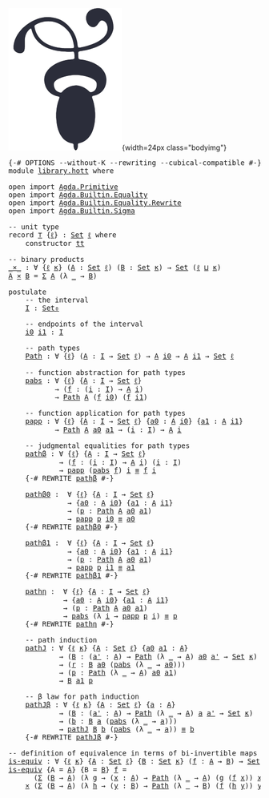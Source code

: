 <nav class="contents">

![](img/decotwo2.png){width=24px class="bodyimg"}

</nav> 

<pre class="Agda"><a id="93" class="Symbol">{-#</a> <a id="97" class="Keyword">OPTIONS</a> <a id="105" class="Pragma">--without-K</a> <a id="117" class="Pragma">--rewriting</a> <a id="129" class="Pragma">--cubical-compatible</a> <a id="150" class="Symbol">#-}</a>
<a id="154" class="Keyword">module</a> <a id="161" href="library/hott.html" class="Module">library.hott</a> <a id="174" class="Keyword">where</a>

<a id="181" class="Keyword">open</a> <a id="186" class="Keyword">import</a> <a id="193" href="Agda.Primitive.html" class="Module">Agda.Primitive</a>
<a id="208" class="Keyword">open</a> <a id="213" class="Keyword">import</a> <a id="220" href="Agda.Builtin.Equality.html" class="Module">Agda.Builtin.Equality</a>
<a id="242" class="Keyword">open</a> <a id="247" class="Keyword">import</a> <a id="254" href="Agda.Builtin.Equality.Rewrite.html" class="Module">Agda.Builtin.Equality.Rewrite</a>
<a id="284" class="Keyword">open</a> <a id="289" class="Keyword">import</a> <a id="296" href="Agda.Builtin.Sigma.html" class="Module">Agda.Builtin.Sigma</a>

<a id="316" class="Comment">-- unit type</a>
<a id="329" class="Keyword">record</a> <a id="⊤"></a><a id="336" href="library/hott.html#336" class="Record">⊤</a> <a id="338" class="Symbol">{</a><a id="339" href="library/hott.html#339" class="Bound">ℓ</a><a id="340" class="Symbol">}</a> <a id="342" class="Symbol">:</a> <a id="344" href="Agda.Primitive.html#388" class="Primitive">Set</a> <a id="348" href="library/hott.html#339" class="Bound">ℓ</a> <a id="350" class="Keyword">where</a>
    <a id="360" class="Keyword">constructor</a> <a id="tt"></a><a id="372" href="library/hott.html#372" class="InductiveConstructor">tt</a>

<a id="376" class="Comment">-- binary products</a>
<a id="_×_"></a><a id="395" href="library/hott.html#395" class="Function Operator">_×_</a> <a id="399" class="Symbol">:</a> <a id="401" class="Symbol">∀</a> <a id="403" class="Symbol">{</a><a id="404" href="library/hott.html#404" class="Bound">ℓ</a> <a id="406" href="library/hott.html#406" class="Bound">κ</a><a id="407" class="Symbol">}</a> <a id="409" class="Symbol">(</a><a id="410" href="library/hott.html#410" class="Bound">A</a> <a id="412" class="Symbol">:</a> <a id="414" href="Agda.Primitive.html#388" class="Primitive">Set</a> <a id="418" href="library/hott.html#404" class="Bound">ℓ</a><a id="419" class="Symbol">)</a> <a id="421" class="Symbol">(</a><a id="422" href="library/hott.html#422" class="Bound">B</a> <a id="424" class="Symbol">:</a> <a id="426" href="Agda.Primitive.html#388" class="Primitive">Set</a> <a id="430" href="library/hott.html#406" class="Bound">κ</a><a id="431" class="Symbol">)</a> <a id="433" class="Symbol">→</a> <a id="435" href="Agda.Primitive.html#388" class="Primitive">Set</a> <a id="439" class="Symbol">(</a><a id="440" href="library/hott.html#404" class="Bound">ℓ</a> <a id="442" href="Agda.Primitive.html#961" class="Primitive Operator">⊔</a> <a id="444" href="library/hott.html#406" class="Bound">κ</a><a id="445" class="Symbol">)</a>
<a id="447" href="library/hott.html#447" class="Bound">A</a> <a id="449" href="library/hott.html#395" class="Function Operator">×</a> <a id="451" href="library/hott.html#451" class="Bound">B</a> <a id="453" class="Symbol">=</a> <a id="455" href="Agda.Builtin.Sigma.html#165" class="Record">Σ</a> <a id="457" href="library/hott.html#447" class="Bound">A</a> <a id="459" class="Symbol">(λ</a> <a id="462" href="library/hott.html#462" class="Bound">_</a> <a id="464" class="Symbol">→</a> <a id="466" href="library/hott.html#451" class="Bound">B</a><a id="467" class="Symbol">)</a>

<a id="470" class="Keyword">postulate</a>
    <a id="484" class="Comment">-- the interval</a>
    <a id="I"></a><a id="504" href="library/hott.html#504" class="Postulate">I</a> <a id="506" class="Symbol">:</a> <a id="508" href="Agda.Primitive.html#388" class="Primitive">Set₀</a>

    <a id="518" class="Comment">-- endpoints of the interval</a>
    <a id="i0"></a><a id="551" href="library/hott.html#551" class="Postulate">i0</a> <a id="i1"></a><a id="554" href="library/hott.html#554" class="Postulate">i1</a> <a id="557" class="Symbol">:</a> <a id="559" href="library/hott.html#504" class="Postulate">I</a>

    <a id="566" class="Comment">-- path types</a>
    <a id="Path"></a><a id="584" href="library/hott.html#584" class="Postulate">Path</a> <a id="589" class="Symbol">:</a> <a id="591" class="Symbol">∀</a> <a id="593" class="Symbol">{</a><a id="594" href="library/hott.html#594" class="Bound">ℓ</a><a id="595" class="Symbol">}</a> <a id="597" class="Symbol">(</a><a id="598" href="library/hott.html#598" class="Bound">A</a> <a id="600" class="Symbol">:</a> <a id="602" href="library/hott.html#504" class="Postulate">I</a> <a id="604" class="Symbol">→</a> <a id="606" href="Agda.Primitive.html#388" class="Primitive">Set</a> <a id="610" href="library/hott.html#594" class="Bound">ℓ</a><a id="611" class="Symbol">)</a> <a id="613" class="Symbol">→</a> <a id="615" href="library/hott.html#598" class="Bound">A</a> <a id="617" href="library/hott.html#551" class="Postulate">i0</a> <a id="620" class="Symbol">→</a> <a id="622" href="library/hott.html#598" class="Bound">A</a> <a id="624" href="library/hott.html#554" class="Postulate">i1</a> <a id="627" class="Symbol">→</a> <a id="629" href="Agda.Primitive.html#388" class="Primitive">Set</a> <a id="633" href="library/hott.html#594" class="Bound">ℓ</a>

    <a id="640" class="Comment">-- function abstraction for path types</a>
    <a id="pabs"></a><a id="683" href="library/hott.html#683" class="Postulate">pabs</a> <a id="688" class="Symbol">:</a> <a id="690" class="Symbol">∀</a> <a id="692" class="Symbol">{</a><a id="693" href="library/hott.html#693" class="Bound">ℓ</a><a id="694" class="Symbol">}</a> <a id="696" class="Symbol">{</a><a id="697" href="library/hott.html#697" class="Bound">A</a> <a id="699" class="Symbol">:</a> <a id="701" href="library/hott.html#504" class="Postulate">I</a> <a id="703" class="Symbol">→</a> <a id="705" href="Agda.Primitive.html#388" class="Primitive">Set</a> <a id="709" href="library/hott.html#693" class="Bound">ℓ</a><a id="710" class="Symbol">}</a>
           <a id="723" class="Symbol">→</a> <a id="725" class="Symbol">(</a><a id="726" href="library/hott.html#726" class="Bound">f</a> <a id="728" class="Symbol">:</a> <a id="730" class="Symbol">(</a><a id="731" href="library/hott.html#731" class="Bound">i</a> <a id="733" class="Symbol">:</a> <a id="735" href="library/hott.html#504" class="Postulate">I</a><a id="736" class="Symbol">)</a> <a id="738" class="Symbol">→</a> <a id="740" href="library/hott.html#697" class="Bound">A</a> <a id="742" href="library/hott.html#731" class="Bound">i</a><a id="743" class="Symbol">)</a>
           <a id="756" class="Symbol">→</a> <a id="758" href="library/hott.html#584" class="Postulate">Path</a> <a id="763" href="library/hott.html#697" class="Bound">A</a> <a id="765" class="Symbol">(</a><a id="766" href="library/hott.html#726" class="Bound">f</a> <a id="768" href="library/hott.html#551" class="Postulate">i0</a><a id="770" class="Symbol">)</a> <a id="772" class="Symbol">(</a><a id="773" href="library/hott.html#726" class="Bound">f</a> <a id="775" href="library/hott.html#554" class="Postulate">i1</a><a id="777" class="Symbol">)</a>
    
    <a id="788" class="Comment">-- function application for path types</a>
    <a id="papp"></a><a id="831" href="library/hott.html#831" class="Postulate">papp</a> <a id="836" class="Symbol">:</a> <a id="838" class="Symbol">∀</a> <a id="840" class="Symbol">{</a><a id="841" href="library/hott.html#841" class="Bound">ℓ</a><a id="842" class="Symbol">}</a> <a id="844" class="Symbol">{</a><a id="845" href="library/hott.html#845" class="Bound">A</a> <a id="847" class="Symbol">:</a> <a id="849" href="library/hott.html#504" class="Postulate">I</a> <a id="851" class="Symbol">→</a> <a id="853" href="Agda.Primitive.html#388" class="Primitive">Set</a> <a id="857" href="library/hott.html#841" class="Bound">ℓ</a><a id="858" class="Symbol">}</a> <a id="860" class="Symbol">{</a><a id="861" href="library/hott.html#861" class="Bound">a0</a> <a id="864" class="Symbol">:</a> <a id="866" href="library/hott.html#845" class="Bound">A</a> <a id="868" href="library/hott.html#551" class="Postulate">i0</a><a id="870" class="Symbol">}</a> <a id="872" class="Symbol">{</a><a id="873" href="library/hott.html#873" class="Bound">a1</a> <a id="876" class="Symbol">:</a> <a id="878" href="library/hott.html#845" class="Bound">A</a> <a id="880" href="library/hott.html#554" class="Postulate">i1</a><a id="882" class="Symbol">}</a>
           <a id="895" class="Symbol">→</a> <a id="897" href="library/hott.html#584" class="Postulate">Path</a> <a id="902" href="library/hott.html#845" class="Bound">A</a> <a id="904" href="library/hott.html#861" class="Bound">a0</a> <a id="907" href="library/hott.html#873" class="Bound">a1</a> <a id="910" class="Symbol">→</a> <a id="912" class="Symbol">(</a><a id="913" href="library/hott.html#913" class="Bound">i</a> <a id="915" class="Symbol">:</a> <a id="917" href="library/hott.html#504" class="Postulate">I</a><a id="918" class="Symbol">)</a> <a id="920" class="Symbol">→</a> <a id="922" href="library/hott.html#845" class="Bound">A</a> <a id="924" href="library/hott.html#913" class="Bound">i</a>
    
    <a id="935" class="Comment">-- judgmental equalities for path types</a>
    <a id="pathβ"></a><a id="979" href="library/hott.html#979" class="Postulate">pathβ</a> <a id="985" class="Symbol">:</a> <a id="987" class="Symbol">∀</a> <a id="989" class="Symbol">{</a><a id="990" href="library/hott.html#990" class="Bound">ℓ</a><a id="991" class="Symbol">}</a> <a id="993" class="Symbol">{</a><a id="994" href="library/hott.html#994" class="Bound">A</a> <a id="996" class="Symbol">:</a> <a id="998" href="library/hott.html#504" class="Postulate">I</a> <a id="1000" class="Symbol">→</a> <a id="1002" href="Agda.Primitive.html#388" class="Primitive">Set</a> <a id="1006" href="library/hott.html#990" class="Bound">ℓ</a><a id="1007" class="Symbol">}</a>
            <a id="1021" class="Symbol">→</a> <a id="1023" class="Symbol">(</a><a id="1024" href="library/hott.html#1024" class="Bound">f</a> <a id="1026" class="Symbol">:</a> <a id="1028" class="Symbol">(</a><a id="1029" href="library/hott.html#1029" class="Bound">i</a> <a id="1031" class="Symbol">:</a> <a id="1033" href="library/hott.html#504" class="Postulate">I</a><a id="1034" class="Symbol">)</a> <a id="1036" class="Symbol">→</a> <a id="1038" href="library/hott.html#994" class="Bound">A</a> <a id="1040" href="library/hott.html#1029" class="Bound">i</a><a id="1041" class="Symbol">)</a> <a id="1043" class="Symbol">(</a><a id="1044" href="library/hott.html#1044" class="Bound">i</a> <a id="1046" class="Symbol">:</a> <a id="1048" href="library/hott.html#504" class="Postulate">I</a><a id="1049" class="Symbol">)</a>
            <a id="1063" class="Symbol">→</a> <a id="1065" href="library/hott.html#831" class="Postulate">papp</a> <a id="1070" class="Symbol">(</a><a id="1071" href="library/hott.html#683" class="Postulate">pabs</a> <a id="1076" href="library/hott.html#1024" class="Bound">f</a><a id="1077" class="Symbol">)</a> <a id="1079" href="library/hott.html#1044" class="Bound">i</a> <a id="1081" href="Agda.Builtin.Equality.html#150" class="Datatype Operator">≡</a> <a id="1083" href="library/hott.html#1024" class="Bound">f</a> <a id="1085" href="library/hott.html#1044" class="Bound">i</a>
    <a id="1091" class="Symbol">{-#</a> <a id="1095" class="Keyword">REWRITE</a> <a id="1103" href="library/hott.html#979" class="Postulate">pathβ</a> <a id="1109" class="Symbol">#-}</a>
    
    <a id="pathβ0"></a><a id="1122" href="library/hott.html#1122" class="Postulate">pathβ0</a> <a id="1129" class="Symbol">:</a>  <a id="1132" class="Symbol">∀</a> <a id="1134" class="Symbol">{</a><a id="1135" href="library/hott.html#1135" class="Bound">ℓ</a><a id="1136" class="Symbol">}</a> <a id="1138" class="Symbol">{</a><a id="1139" href="library/hott.html#1139" class="Bound">A</a> <a id="1141" class="Symbol">:</a> <a id="1143" href="library/hott.html#504" class="Postulate">I</a> <a id="1145" class="Symbol">→</a> <a id="1147" href="Agda.Primitive.html#388" class="Primitive">Set</a> <a id="1151" href="library/hott.html#1135" class="Bound">ℓ</a><a id="1152" class="Symbol">}</a> 
              <a id="1169" class="Symbol">→</a> <a id="1171" class="Symbol">{</a><a id="1172" href="library/hott.html#1172" class="Bound">a0</a> <a id="1175" class="Symbol">:</a> <a id="1177" href="library/hott.html#1139" class="Bound">A</a> <a id="1179" href="library/hott.html#551" class="Postulate">i0</a><a id="1181" class="Symbol">}</a> <a id="1183" class="Symbol">{</a><a id="1184" href="library/hott.html#1184" class="Bound">a1</a> <a id="1187" class="Symbol">:</a> <a id="1189" href="library/hott.html#1139" class="Bound">A</a> <a id="1191" href="library/hott.html#554" class="Postulate">i1</a><a id="1193" class="Symbol">}</a>
              <a id="1209" class="Symbol">→</a> <a id="1211" class="Symbol">(</a><a id="1212" href="library/hott.html#1212" class="Bound">p</a> <a id="1214" class="Symbol">:</a> <a id="1216" href="library/hott.html#584" class="Postulate">Path</a> <a id="1221" href="library/hott.html#1139" class="Bound">A</a> <a id="1223" href="library/hott.html#1172" class="Bound">a0</a> <a id="1226" href="library/hott.html#1184" class="Bound">a1</a><a id="1228" class="Symbol">)</a>
              <a id="1244" class="Symbol">→</a> <a id="1246" href="library/hott.html#831" class="Postulate">papp</a> <a id="1251" href="library/hott.html#1212" class="Bound">p</a> <a id="1253" href="library/hott.html#551" class="Postulate">i0</a> <a id="1256" href="Agda.Builtin.Equality.html#150" class="Datatype Operator">≡</a> <a id="1258" href="library/hott.html#1172" class="Bound">a0</a>
    <a id="1265" class="Symbol">{-#</a> <a id="1269" class="Keyword">REWRITE</a> <a id="1277" href="library/hott.html#1122" class="Postulate">pathβ0</a> <a id="1284" class="Symbol">#-}</a>

    <a id="pathβ1"></a><a id="1293" href="library/hott.html#1293" class="Postulate">pathβ1</a> <a id="1300" class="Symbol">:</a>  <a id="1303" class="Symbol">∀</a> <a id="1305" class="Symbol">{</a><a id="1306" href="library/hott.html#1306" class="Bound">ℓ</a><a id="1307" class="Symbol">}</a> <a id="1309" class="Symbol">{</a><a id="1310" href="library/hott.html#1310" class="Bound">A</a> <a id="1312" class="Symbol">:</a> <a id="1314" href="library/hott.html#504" class="Postulate">I</a> <a id="1316" class="Symbol">→</a> <a id="1318" href="Agda.Primitive.html#388" class="Primitive">Set</a> <a id="1322" href="library/hott.html#1306" class="Bound">ℓ</a><a id="1323" class="Symbol">}</a> 
              <a id="1340" class="Symbol">→</a> <a id="1342" class="Symbol">{</a><a id="1343" href="library/hott.html#1343" class="Bound">a0</a> <a id="1346" class="Symbol">:</a> <a id="1348" href="library/hott.html#1310" class="Bound">A</a> <a id="1350" href="library/hott.html#551" class="Postulate">i0</a><a id="1352" class="Symbol">}</a> <a id="1354" class="Symbol">{</a><a id="1355" href="library/hott.html#1355" class="Bound">a1</a> <a id="1358" class="Symbol">:</a> <a id="1360" href="library/hott.html#1310" class="Bound">A</a> <a id="1362" href="library/hott.html#554" class="Postulate">i1</a><a id="1364" class="Symbol">}</a>
              <a id="1380" class="Symbol">→</a> <a id="1382" class="Symbol">(</a><a id="1383" href="library/hott.html#1383" class="Bound">p</a> <a id="1385" class="Symbol">:</a> <a id="1387" href="library/hott.html#584" class="Postulate">Path</a> <a id="1392" href="library/hott.html#1310" class="Bound">A</a> <a id="1394" href="library/hott.html#1343" class="Bound">a0</a> <a id="1397" href="library/hott.html#1355" class="Bound">a1</a><a id="1399" class="Symbol">)</a>
              <a id="1415" class="Symbol">→</a> <a id="1417" href="library/hott.html#831" class="Postulate">papp</a> <a id="1422" href="library/hott.html#1383" class="Bound">p</a> <a id="1424" href="library/hott.html#554" class="Postulate">i1</a> <a id="1427" href="Agda.Builtin.Equality.html#150" class="Datatype Operator">≡</a> <a id="1429" href="library/hott.html#1355" class="Bound">a1</a>
    <a id="1436" class="Symbol">{-#</a> <a id="1440" class="Keyword">REWRITE</a> <a id="1448" href="library/hott.html#1293" class="Postulate">pathβ1</a> <a id="1455" class="Symbol">#-}</a>

    <a id="pathη"></a><a id="1464" href="library/hott.html#1464" class="Postulate">pathη</a> <a id="1470" class="Symbol">:</a>  <a id="1473" class="Symbol">∀</a> <a id="1475" class="Symbol">{</a><a id="1476" href="library/hott.html#1476" class="Bound">ℓ</a><a id="1477" class="Symbol">}</a> <a id="1479" class="Symbol">{</a><a id="1480" href="library/hott.html#1480" class="Bound">A</a> <a id="1482" class="Symbol">:</a> <a id="1484" href="library/hott.html#504" class="Postulate">I</a> <a id="1486" class="Symbol">→</a> <a id="1488" href="Agda.Primitive.html#388" class="Primitive">Set</a> <a id="1492" href="library/hott.html#1476" class="Bound">ℓ</a><a id="1493" class="Symbol">}</a> 
             <a id="1509" class="Symbol">→</a> <a id="1511" class="Symbol">{</a><a id="1512" href="library/hott.html#1512" class="Bound">a0</a> <a id="1515" class="Symbol">:</a> <a id="1517" href="library/hott.html#1480" class="Bound">A</a> <a id="1519" href="library/hott.html#551" class="Postulate">i0</a><a id="1521" class="Symbol">}</a> <a id="1523" class="Symbol">{</a><a id="1524" href="library/hott.html#1524" class="Bound">a1</a> <a id="1527" class="Symbol">:</a> <a id="1529" href="library/hott.html#1480" class="Bound">A</a> <a id="1531" href="library/hott.html#554" class="Postulate">i1</a><a id="1533" class="Symbol">}</a>
             <a id="1548" class="Symbol">→</a> <a id="1550" class="Symbol">(</a><a id="1551" href="library/hott.html#1551" class="Bound">p</a> <a id="1553" class="Symbol">:</a> <a id="1555" href="library/hott.html#584" class="Postulate">Path</a> <a id="1560" href="library/hott.html#1480" class="Bound">A</a> <a id="1562" href="library/hott.html#1512" class="Bound">a0</a> <a id="1565" href="library/hott.html#1524" class="Bound">a1</a><a id="1567" class="Symbol">)</a>
             <a id="1582" class="Symbol">→</a> <a id="1584" href="library/hott.html#683" class="Postulate">pabs</a> <a id="1589" class="Symbol">(λ</a> <a id="1592" href="library/hott.html#1592" class="Bound">i</a> <a id="1594" class="Symbol">→</a> <a id="1596" href="library/hott.html#831" class="Postulate">papp</a> <a id="1601" href="library/hott.html#1551" class="Bound">p</a> <a id="1603" href="library/hott.html#1592" class="Bound">i</a><a id="1604" class="Symbol">)</a> <a id="1606" href="Agda.Builtin.Equality.html#150" class="Datatype Operator">≡</a> <a id="1608" href="library/hott.html#1551" class="Bound">p</a>
    <a id="1614" class="Symbol">{-#</a> <a id="1618" class="Keyword">REWRITE</a> <a id="1626" href="library/hott.html#1464" class="Postulate">pathη</a> <a id="1632" class="Symbol">#-}</a>

    <a id="1641" class="Comment">-- path induction</a>
    <a id="pathJ"></a><a id="1663" href="library/hott.html#1663" class="Postulate">pathJ</a> <a id="1669" class="Symbol">:</a> <a id="1671" class="Symbol">∀</a> <a id="1673" class="Symbol">{</a><a id="1674" href="library/hott.html#1674" class="Bound">ℓ</a> <a id="1676" href="library/hott.html#1676" class="Bound">κ</a><a id="1677" class="Symbol">}</a> <a id="1679" class="Symbol">{</a><a id="1680" href="library/hott.html#1680" class="Bound">A</a> <a id="1682" class="Symbol">:</a> <a id="1684" href="Agda.Primitive.html#388" class="Primitive">Set</a> <a id="1688" href="library/hott.html#1674" class="Bound">ℓ</a><a id="1689" class="Symbol">}</a> <a id="1691" class="Symbol">{</a><a id="1692" href="library/hott.html#1692" class="Bound">a0</a> <a id="1695" href="library/hott.html#1695" class="Bound">a1</a> <a id="1698" class="Symbol">:</a> <a id="1700" href="library/hott.html#1680" class="Bound">A</a><a id="1701" class="Symbol">}</a>
            <a id="1715" class="Symbol">→</a> <a id="1717" class="Symbol">(</a><a id="1718" href="library/hott.html#1718" class="Bound">B</a> <a id="1720" class="Symbol">:</a> <a id="1722" class="Symbol">(</a><a id="1723" href="library/hott.html#1723" class="Bound">a&#39;</a> <a id="1726" class="Symbol">:</a> <a id="1728" href="library/hott.html#1680" class="Bound">A</a><a id="1729" class="Symbol">)</a> <a id="1731" class="Symbol">→</a> <a id="1733" href="library/hott.html#584" class="Postulate">Path</a> <a id="1738" class="Symbol">(λ</a> <a id="1741" href="library/hott.html#1741" class="Bound">_</a> <a id="1743" class="Symbol">→</a> <a id="1745" href="library/hott.html#1680" class="Bound">A</a><a id="1746" class="Symbol">)</a> <a id="1748" href="library/hott.html#1692" class="Bound">a0</a> <a id="1751" href="library/hott.html#1723" class="Bound">a&#39;</a> <a id="1754" class="Symbol">→</a> <a id="1756" href="Agda.Primitive.html#388" class="Primitive">Set</a> <a id="1760" href="library/hott.html#1676" class="Bound">κ</a><a id="1761" class="Symbol">)</a>
            <a id="1775" class="Symbol">→</a> <a id="1777" class="Symbol">(</a><a id="1778" href="library/hott.html#1778" class="Bound">r</a> <a id="1780" class="Symbol">:</a> <a id="1782" href="library/hott.html#1718" class="Bound">B</a> <a id="1784" href="library/hott.html#1692" class="Bound">a0</a> <a id="1787" class="Symbol">(</a><a id="1788" href="library/hott.html#683" class="Postulate">pabs</a> <a id="1793" class="Symbol">(λ</a> <a id="1796" href="library/hott.html#1796" class="Bound">_</a> <a id="1798" class="Symbol">→</a> <a id="1800" href="library/hott.html#1692" class="Bound">a0</a><a id="1802" class="Symbol">)))</a>
            <a id="1818" class="Symbol">→</a> <a id="1820" class="Symbol">(</a><a id="1821" href="library/hott.html#1821" class="Bound">p</a> <a id="1823" class="Symbol">:</a> <a id="1825" href="library/hott.html#584" class="Postulate">Path</a> <a id="1830" class="Symbol">(λ</a> <a id="1833" href="library/hott.html#1833" class="Bound">_</a> <a id="1835" class="Symbol">→</a> <a id="1837" href="library/hott.html#1680" class="Bound">A</a><a id="1838" class="Symbol">)</a> <a id="1840" href="library/hott.html#1692" class="Bound">a0</a> <a id="1843" href="library/hott.html#1695" class="Bound">a1</a><a id="1845" class="Symbol">)</a>
            <a id="1859" class="Symbol">→</a> <a id="1861" href="library/hott.html#1718" class="Bound">B</a> <a id="1863" href="library/hott.html#1695" class="Bound">a1</a> <a id="1866" href="library/hott.html#1821" class="Bound">p</a>
    
    <a id="1877" class="Comment">-- β law for path induction</a>
    <a id="pathJβ"></a><a id="1909" href="library/hott.html#1909" class="Postulate">pathJβ</a> <a id="1916" class="Symbol">:</a> <a id="1918" class="Symbol">∀</a> <a id="1920" class="Symbol">{</a><a id="1921" href="library/hott.html#1921" class="Bound">ℓ</a> <a id="1923" href="library/hott.html#1923" class="Bound">κ</a><a id="1924" class="Symbol">}</a> <a id="1926" class="Symbol">{</a><a id="1927" href="library/hott.html#1927" class="Bound">A</a> <a id="1929" class="Symbol">:</a> <a id="1931" href="Agda.Primitive.html#388" class="Primitive">Set</a> <a id="1935" href="library/hott.html#1921" class="Bound">ℓ</a><a id="1936" class="Symbol">}</a> <a id="1938" class="Symbol">{</a><a id="1939" href="library/hott.html#1939" class="Bound">a</a> <a id="1941" class="Symbol">:</a> <a id="1943" href="library/hott.html#1927" class="Bound">A</a><a id="1944" class="Symbol">}</a>
            <a id="1958" class="Symbol">→</a> <a id="1960" class="Symbol">(</a><a id="1961" href="library/hott.html#1961" class="Bound">B</a> <a id="1963" class="Symbol">:</a> <a id="1965" class="Symbol">(</a><a id="1966" href="library/hott.html#1966" class="Bound">a&#39;</a> <a id="1969" class="Symbol">:</a> <a id="1971" href="library/hott.html#1927" class="Bound">A</a><a id="1972" class="Symbol">)</a> <a id="1974" class="Symbol">→</a> <a id="1976" href="library/hott.html#584" class="Postulate">Path</a> <a id="1981" class="Symbol">(λ</a> <a id="1984" href="library/hott.html#1984" class="Bound">_</a> <a id="1986" class="Symbol">→</a> <a id="1988" href="library/hott.html#1927" class="Bound">A</a><a id="1989" class="Symbol">)</a> <a id="1991" href="library/hott.html#1939" class="Bound">a</a> <a id="1993" href="library/hott.html#1966" class="Bound">a&#39;</a> <a id="1996" class="Symbol">→</a> <a id="1998" href="Agda.Primitive.html#388" class="Primitive">Set</a> <a id="2002" href="library/hott.html#1923" class="Bound">κ</a><a id="2003" class="Symbol">)</a>
            <a id="2017" class="Symbol">→</a> <a id="2019" class="Symbol">(</a><a id="2020" href="library/hott.html#2020" class="Bound">b</a> <a id="2022" class="Symbol">:</a> <a id="2024" href="library/hott.html#1961" class="Bound">B</a> <a id="2026" href="library/hott.html#1939" class="Bound">a</a> <a id="2028" class="Symbol">(</a><a id="2029" href="library/hott.html#683" class="Postulate">pabs</a> <a id="2034" class="Symbol">(λ</a> <a id="2037" href="library/hott.html#2037" class="Bound">_</a> <a id="2039" class="Symbol">→</a> <a id="2041" href="library/hott.html#1939" class="Bound">a</a><a id="2042" class="Symbol">)))</a>
            <a id="2058" class="Symbol">→</a> <a id="2060" href="library/hott.html#1663" class="Postulate">pathJ</a> <a id="2066" href="library/hott.html#1961" class="Bound">B</a> <a id="2068" href="library/hott.html#2020" class="Bound">b</a> <a id="2070" class="Symbol">(</a><a id="2071" href="library/hott.html#683" class="Postulate">pabs</a> <a id="2076" class="Symbol">(λ</a> <a id="2079" href="library/hott.html#2079" class="Bound">_</a> <a id="2081" class="Symbol">→</a> <a id="2083" href="library/hott.html#1939" class="Bound">a</a><a id="2084" class="Symbol">))</a> <a id="2087" href="Agda.Builtin.Equality.html#150" class="Datatype Operator">≡</a> <a id="2089" href="library/hott.html#2020" class="Bound">b</a>
    <a id="2095" class="Symbol">{-#</a> <a id="2099" class="Keyword">REWRITE</a> <a id="2107" href="library/hott.html#1909" class="Postulate">pathJβ</a> <a id="2114" class="Symbol">#-}</a>

<a id="2119" class="Comment">-- definition of equivalence in terms of bi-invertible maps</a>
<a id="is-equiv"></a><a id="2179" href="library/hott.html#2179" class="Function">is-equiv</a> <a id="2188" class="Symbol">:</a> <a id="2190" class="Symbol">∀</a> <a id="2192" class="Symbol">{</a><a id="2193" href="library/hott.html#2193" class="Bound">ℓ</a> <a id="2195" href="library/hott.html#2195" class="Bound">κ</a><a id="2196" class="Symbol">}</a> <a id="2198" class="Symbol">{</a><a id="2199" href="library/hott.html#2199" class="Bound">A</a> <a id="2201" class="Symbol">:</a> <a id="2203" href="Agda.Primitive.html#388" class="Primitive">Set</a> <a id="2207" href="library/hott.html#2193" class="Bound">ℓ</a><a id="2208" class="Symbol">}</a> <a id="2210" class="Symbol">{</a><a id="2211" href="library/hott.html#2211" class="Bound">B</a> <a id="2213" class="Symbol">:</a> <a id="2215" href="Agda.Primitive.html#388" class="Primitive">Set</a> <a id="2219" href="library/hott.html#2195" class="Bound">κ</a><a id="2220" class="Symbol">}</a> <a id="2222" class="Symbol">(</a><a id="2223" href="library/hott.html#2223" class="Bound">f</a> <a id="2225" class="Symbol">:</a> <a id="2227" href="library/hott.html#2199" class="Bound">A</a> <a id="2229" class="Symbol">→</a> <a id="2231" href="library/hott.html#2211" class="Bound">B</a><a id="2232" class="Symbol">)</a> <a id="2234" class="Symbol">→</a> <a id="2236" href="Agda.Primitive.html#388" class="Primitive">Set</a> <a id="2240" class="Symbol">(</a><a id="2241" href="library/hott.html#2193" class="Bound">ℓ</a> <a id="2243" href="Agda.Primitive.html#961" class="Primitive Operator">⊔</a> <a id="2245" href="library/hott.html#2195" class="Bound">κ</a><a id="2246" class="Symbol">)</a>
<a id="2248" href="library/hott.html#2179" class="Function">is-equiv</a> <a id="2257" class="Symbol">{</a><a id="2258" class="Argument">A</a> <a id="2260" class="Symbol">=</a> <a id="2262" href="library/hott.html#2262" class="Bound">A</a><a id="2263" class="Symbol">}</a> <a id="2265" class="Symbol">{</a><a id="2266" class="Argument">B</a> <a id="2268" class="Symbol">=</a> <a id="2270" href="library/hott.html#2270" class="Bound">B</a><a id="2271" class="Symbol">}</a> <a id="2273" href="library/hott.html#2273" class="Bound">f</a> <a id="2275" class="Symbol">=</a>
      <a id="2283" class="Symbol">(</a><a id="2284" href="Agda.Builtin.Sigma.html#165" class="Record">Σ</a> <a id="2286" class="Symbol">(</a><a id="2287" href="library/hott.html#2270" class="Bound">B</a> <a id="2289" class="Symbol">→</a> <a id="2291" href="library/hott.html#2262" class="Bound">A</a><a id="2292" class="Symbol">)</a> <a id="2294" class="Symbol">(λ</a> <a id="2297" href="library/hott.html#2297" class="Bound">g</a> <a id="2299" class="Symbol">→</a> <a id="2301" class="Symbol">(</a><a id="2302" href="library/hott.html#2302" class="Bound">x</a> <a id="2304" class="Symbol">:</a> <a id="2306" href="library/hott.html#2262" class="Bound">A</a><a id="2307" class="Symbol">)</a> <a id="2309" class="Symbol">→</a> <a id="2311" href="library/hott.html#584" class="Postulate">Path</a> <a id="2316" class="Symbol">(λ</a> <a id="2319" href="library/hott.html#2319" class="Bound">_</a> <a id="2321" class="Symbol">→</a> <a id="2323" href="library/hott.html#2262" class="Bound">A</a><a id="2324" class="Symbol">)</a> <a id="2326" class="Symbol">(</a><a id="2327" href="library/hott.html#2297" class="Bound">g</a> <a id="2329" class="Symbol">(</a><a id="2330" href="library/hott.html#2273" class="Bound">f</a> <a id="2332" href="library/hott.html#2302" class="Bound">x</a><a id="2333" class="Symbol">))</a> <a id="2336" href="library/hott.html#2302" class="Bound">x</a><a id="2337" class="Symbol">))</a>
    <a id="2344" href="library/hott.html#395" class="Function Operator">×</a> <a id="2346" class="Symbol">(</a><a id="2347" href="Agda.Builtin.Sigma.html#165" class="Record">Σ</a> <a id="2349" class="Symbol">(</a><a id="2350" href="library/hott.html#2270" class="Bound">B</a> <a id="2352" class="Symbol">→</a> <a id="2354" href="library/hott.html#2262" class="Bound">A</a><a id="2355" class="Symbol">)</a> <a id="2357" class="Symbol">(λ</a> <a id="2360" href="library/hott.html#2360" class="Bound">h</a> <a id="2362" class="Symbol">→</a> <a id="2364" class="Symbol">(</a><a id="2365" href="library/hott.html#2365" class="Bound">y</a> <a id="2367" class="Symbol">:</a> <a id="2369" href="library/hott.html#2270" class="Bound">B</a><a id="2370" class="Symbol">)</a> <a id="2372" class="Symbol">→</a> <a id="2374" href="library/hott.html#584" class="Postulate">Path</a> <a id="2379" class="Symbol">(λ</a> <a id="2382" href="library/hott.html#2382" class="Bound">_</a> <a id="2384" class="Symbol">→</a> <a id="2386" href="library/hott.html#2270" class="Bound">B</a><a id="2387" class="Symbol">)</a> <a id="2389" class="Symbol">(</a><a id="2390" href="library/hott.html#2273" class="Bound">f</a> <a id="2392" class="Symbol">(</a><a id="2393" href="library/hott.html#2360" class="Bound">h</a> <a id="2395" href="library/hott.html#2365" class="Bound">y</a><a id="2396" class="Symbol">))</a> <a id="2399" href="library/hott.html#2365" class="Bound">y</a><a id="2400" class="Symbol">))</a>
</pre>